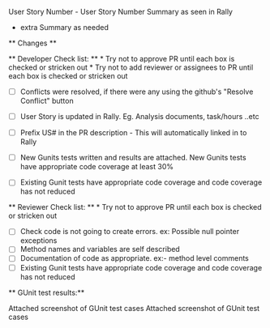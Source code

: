 User Story Number - User Story Number Summary as seen in Rally

* extra Summary as needed


** Changes **

** Developer Check list: **
    *   Try not to approve PR until each box is checked or stricken out 
    *   Try not to add reviewer or assignees to PR until each box is checked or stricken out 
   - [ ] Conflicts were resolved, if there were any using the github's "Resolve Conflict" button    
   - [ ] User Story is updated in Rally. Eg. Analysis documents, task/hours ..etc
   - [ ] Prefix US# in the PR description - This will automatically linked in to Rally
   - [ ] New Gunits tests written and results are attached. New Gunits tests have appropriate code coverage at least 30%
   - [ ] Existing Gunit tests have appropriate code coverage and code coverage has not reduced
    

 ** Reviewer Check list: **
    *   Try not to approve PR until each box is checked or stricken out 
     
   - [ ] Check code is not going to create errors. ex: Possible null pointer exceptions    
   - [ ] Method names and variables are self described
   - [ ] Documentation of code as appropriate. ex:- method level comments
   - [ ] Existing Gunit tests have appropriate code coverage and code coverage has not reduced

** GUnit test results:**

Attached screenshot of GUnit test cases
Attached screenshot of GUnit test cases
       
